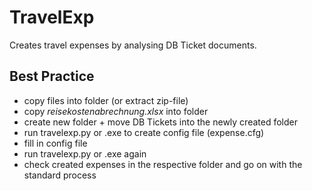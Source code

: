 # TravelExp
Creates travel expenses by analysing DB Ticket documents.

## Best Practice
* copy files into folder (or extract zip-file)
* copy _reisekostenabrechnung.xlsx_ into folder
* create new folder + move DB Tickets into the newly created folder
* run travelexp.py or .exe to create config file (expense.cfg)
* fill in config file
* run travelexp.py or .exe again
* check created expenses in the respective folder and go on with the standard process
